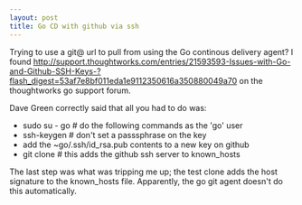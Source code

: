 ```yaml
---
layout: post
title: Go CD with github via ssh
---
```


Trying to use a git@ url to pull from using the Go continous delivery agent?
I found http://support.thoughtworks.com/entries/21593593-Issues-with-Go-and-Github-SSH-Keys-?flash_digest=53af7e8bf011eda1e9112350616a350880049a70 on the thoughtworks go support forum. 

Dave Green correctly said that all you had to do was:

* sudo su - go # do the following commands as the 'go' user
* ssh-keygen # don't set a passsphrase on the key
* add the ~go/.ssh/id_rsa.pub contents to a new key on github
* git clone <some github repo> # this adds the github ssh server to known_hosts

The last step was what was tripping me up; the test clone adds the host signature to the known_hosts file. Apparently, the go git agent doesn't do this automatically.
